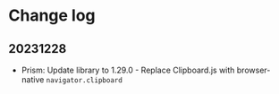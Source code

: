 # Change log

## 20231228

- Prism: Update library to 1.29.0 - Replace Clipboard.js with browser-native `navigator.clipboard`
